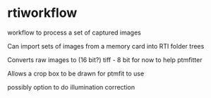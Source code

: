 # rtiworkflow
workflow to process a set of captured images

Can import sets of images from a memory card into RTI folder trees

Converts raw images to (16 bit?) tiff - 8 bit for now to help ptmfitter

Allows a crop box to be drawn for ptmfit to use

possibly option to do illumination correction
